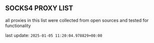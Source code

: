 ## SOCKS4 PROXY LIST

all proxies in this list were collected from open sources and tested for functionality

last update: `2025-01-05 11:20:04.978829+00:00`